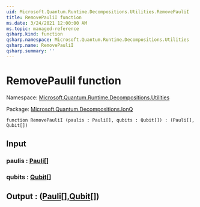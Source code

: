 ```yaml
---
uid: Microsoft.Quantum.Runtime.Decompositions.Utilities.RemovePauliI
title: RemovePauliI function
ms.date: 3/24/2021 12:00:00 AM
ms.topic: managed-reference
qsharp.kind: function
qsharp.namespace: Microsoft.Quantum.Runtime.Decompositions.Utilities
qsharp.name: RemovePauliI
qsharp.summary: ''
---
```


# RemovePauliI function

Namespace: [Microsoft.Quantum.Runtime.Decompositions.Utilities](xref:Microsoft.Quantum.Runtime.Decompositions.Utilities)

Package: [Microsoft.Quantum.Decompositions.IonQ](https://nuget.org/packages/Microsoft.Quantum.Decompositions.IonQ)




```qsharp
function RemovePauliI (paulis : Pauli[], qubits : Qubit[]) : (Pauli[], Qubit[])
```


## Input

### paulis : [Pauli](xref:microsoft.quantum.lang-ref.pauli)[]




### qubits : [Qubit](xref:microsoft.quantum.lang-ref.qubit)[]





## Output : ([Pauli](xref:microsoft.quantum.lang-ref.pauli)[],[Qubit](xref:microsoft.quantum.lang-ref.qubit)[])

